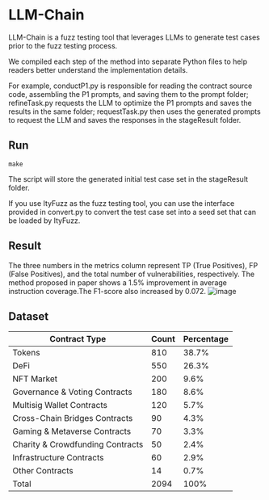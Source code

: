 # LLM-Chain
LLM-Chain is a fuzz testing tool that leverages LLMs to generate test cases prior to the fuzz testing process.

We compiled each step of the method into separate Python files to help readers better understand the implementation details. 

For example, conductP1.py is responsible for reading the contract source code, assembling the P1 prompts, and saving them to the prompt folder; refineTask.py requests the LLM to optimize the P1 prompts and saves the results in the same folder; requestTask.py then uses the generated prompts to request the LLM and saves the responses in the stageResult folder.


## Run

```
make
```
The script will store the generated initial test case set in the stageResult folder.

If you use ItyFuzz as the fuzz testing tool, you can use the interface provided in convert.py to convert the test case set into a seed set that can be loaded by ItyFuzz.

## Result

The three numbers in the metrics column represent TP (True Positives), FP (False Positives), and the total number of vulnerabilities, respectively. The method proposed in paper shows a 1.5% improvement in average instruction coverage.The F1-score also increased by 0.072.
![image](https://github.com/user-attachments/assets/65bbaed3-9bdb-461e-ae76-a6b8db566967)

## Dataset

| Contract Type | Count | Percentage |
|----------|----------|----------|
| Tokens | 810 | 38.7% |
| DeFi | 550 | 26.3% |
| NFT Market | 200 | 9.6% |
| Governance & Voting Contracts | 180 | 8.6% |
| Multisig Wallet Contracts | 120 | 5.7% |
| Cross-Chain Bridges Contracts | 90 | 4.3% |
| Gaming & Metaverse Contracts | 70 | 3.3% |
| Charity & Crowdfunding Contracts | 50 | 2.4% |
| Infrastructure Contracts | 60 | 2.9% |
| Other Contracts | 14 | 0.7% |
| Total | 2094 | 100% |
